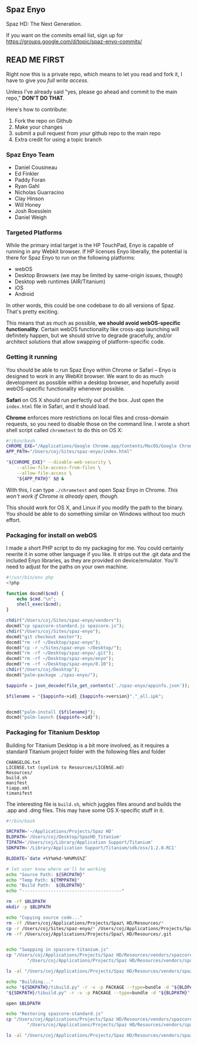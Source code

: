 
## Spaz Enyo ##

Spaz HD: The Next Generation.

If you want on the commits email list, sign up for <https://groups.google.com/d/topic/spaz-enyo-commits/>


## READ ME FIRST ##

Right now this is a private repo, which means to let you read and fork it, I have to give you *full write access*.

Unless I've already said "yes, please go ahead and commit to the main repo," **DON'T DO THAT**.

Here's how to contribute:

1. Fork the repo on Github
2. Make your changes
3. submit a pull request from *your* github repo to the main repo
4. Extra credit for using a topic branch



### Spaz Enyo Team ###

* Daniel Cousineau
* Ed Finkler
* Paddy Foran
* Ryan Gahl
* Nicholas Guarracino
* Clay Hinson
* Will Honey
* Josh Roesslein
* Daniel Weigh

### Targeted Platforms ###

While the primary intial target is the HP TouchPad, Enyo is capable of running in any Webkit browser. If HP licenses Enyo liberally, the potential is there for Spaz Enyo to run on the following platforms:

* webOS
* Desktop Browsers (we may be limited by same-origin issues, though)
* Desktop web runtimes (AIR/Titanium)
* iOS
* Android

In other words, this could be one codebase to do all versions of Spaz. That's pretty exciting.

This means that as much as possible, **we should avoid webOS-specific functionality**. Certain webOS functionality like cross-app launching will definitely happen, but we should strive to degrade gracefully, and/or architect solutions that allow swapping of platform-specific code.


### Getting it running ###

You should be able to run Spaz Enyo within Chrome or Safari – Enyo is designed to work in any WebKit browser. We want to do as much development as possible within a desktop browser, and hopefully avoid webOS-specific functionality whenever possible.

**Safari** on OS X should run perfectly out of the box. Just open the `index.html` file in Safari, and it should load.

**Chrome** enforces more restrictions on local files and cross-domain requests, so you need to disable those on the command line. I wrote a short shell script called `chrometest` to do this on OS X:

```` bash
#!/bin/bash
CHROME_EXE="/Applications/Google Chrome.app/Contents/MacOS/Google Chrome"
APP_PATH="/Users/coj/Sites/spaz-enyo/index.html"

"${CHROME_EXE}" --disable-web-security \
    --allow-file-access-from-files \
    --allow-file-access \
    "${APP_PATH}" $@ &
````

With this, I can type `./chrometest` and open Spaz Enyo in Chrome. *This won't work if Chrome is already open, though.*

This should work for OS X, and Linux if you modify the path to the binary. You should be able to do something similar on Windows without too much effort.


### Packaging for install on webOS ###

I made a short PHP script to do my packaging for me. You could certainly rewrite it in some other language if you like. It strips out the .git data and the included Enyo libraries, as they are provided on device/emulator. You'll need to adjust for the paths on your own machine.

```` php
#!/usr/bin/env php
<?php

function docmd($cmd) {
	echo $cmd."\n";
	shell_exec($cmd);
}

chdir("/Users/coj/Sites/spaz-enyo/vendors");
docmd("cp spazcore-standard.js spazcore.js");
chdir("/Users/coj/Sites/spaz-enyo");
docmd("git checkout master");
docmd("rm -rf ~/Desktop/spaz-enyo");
docmd("cp -r ~/Sites/spaz-enyo ~/Desktop/");
docmd("rm -rf ~/Desktop/spaz-enyo/.git");
docmd("rm -rf ~/Desktop/spaz-enyo/enyo");
docmd("rm -rf ~/Desktop/spaz-enyo/0.10");
chdir("/Users/coj/Desktop");
docmd("palm-package ./spaz-enyo/");

$appinfo = json_decode(file_get_contents('./spaz-enyo/appinfo.json'));

$filename = "{$appinfo->id}_{$appinfo->version}"."_all.ipk";


docmd("palm-install {$filename}");
docmd("palm-launch {$appinfo->id}");
````


### Packaging for Titanium Desktop ###

Building for Titanium Desktop is a bit more involved, as it requires a standard Titanium project folder with the following files and folder

	CHANGELOG.txt
	LICENSE.txt (symlink to Resources/LICENSE.md)
	Resources/
	build.sh
	manifest
	tiapp.xml
	timanifest

The interesting file is `build.sh`, which juggles files around and builds the .app and .dmg files. This may have some OS X-specific stuff in it.

```` bash
#!/bin/bash

SRCPATH='~/Applications/Projects/Spaz HD'
BLDPATH='/Users/coj/Desktop/SpazHD_Titanium'
TIPATH='/Users/coj/Library/Application Support/Titanium'
SDKPATH='/Library/Application Support/Titanium/sdk/osx/1.2.0.RC1'

BLDDATE=`date +%Y%m%d-%H%M%S%Z`

# let user know where we'll be working
echo "Source Path: ${SRCPATH}"
echo "Temp Path: ${TMPPATH}"
echo "Build Path:  ${BLDPATH}"
echo "--------------------------------------"

rm -rf $BLDPATH
mkdir -p $BLDPATH

echo "Copying source code..."
rm -rf /Users/coj/Applications/Projects/Spaz\ HD/Resources/*
cp -r /Users/coj/Sites/spaz-enyo/* /Users/coj/Applications/Projects/Spaz\ HD/Resources
rm -rf /Users/coj/Applications/Projects/Spaz\ HD/Resources/.git


echo "Swapping in spazcore-titanium.js"
cp "/Users/coj/Applications/Projects/Spaz HD/Resources/vendors/spazcore-titanium.js" \
        "/Users/coj/Applications/Projects/Spaz HD/Resources/vendors/spazcore.js"

ls -al "/Users/coj/Applications/Projects/Spaz HD/Resources/vendors/spazcore.js" 

echo "Building..."
echo "${SDKPATH}/tibuild.py" -r -v -p PACKAGE --type=bundle -d "${BLDPATH}" "${SRCPATH}"
"${SDKPATH}/tibuild.py" -r -v -p PACKAGE --type=bundle -d "${BLDPATH}" "${SRCPATH}"

open $BLDPATH

echo "Restoring spazcore-standard.js"
cp "/Users/coj/Applications/Projects/Spaz HD/Resources/vendors/spazcore-standard.js" \
        "/Users/coj/Applications/Projects/Spaz HD/Resources/vendors/spazcore.js"

ls -al "/Users/coj/Applications/Projects/Spaz HD/Resources/vendors/spazcore*.js"
````


